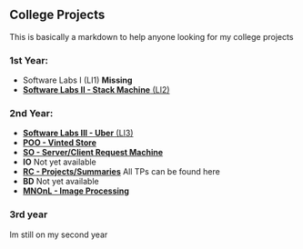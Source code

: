## College Projects

This is basically a markdown to help anyone looking for my college projects

### 1st Year:

- Software Labs I (LI1) **Missing**
- [**Software Labs II - Stack Machine** (LI2) ](https://github.com/JulioJPinto/li2-project)

### 2nd Year:

- [**Software Labs III - Uber** (LI3)](https://github.com/JulioJPinto/li3-project)
- [**POO - Vinted Store**](https://github.com/JulioJPinto/POO-Project)  
- [**SO - Server/Client Request Machine**](https://github.com/JulioJPinto/SO-project)
- **IO** Not yet available
- [**RC - Projects/Summaries**](https://github.com/JulioJPinto/RC-projects) All TPs can be found here
- **BD**  Not yet available
- [**MNOnL - Image Processing**](https://github.com/JulioJPinto/MNOnL-project)

### 3rd year

Im still on my second year

[^1]: Once the semester ends all of theses will be added
